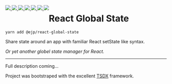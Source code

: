 <p style="float: left; margin-bottom: 50px">
<a href="https://www.npmjs.com/package/@ejp/react-global-state">
<img src="https://badgen.net/npm/v/@ejp/react-global-state" /> 
</a>
<a href="https://www.npmjs.com/package/@ejp/react-global-state">
<img src="https://badgen.net/npm/license/@ejp/react-global-state" /> 
</a>
<a href="https://www.npmjs.com/package/@ejp/react-global-state">
<img src="https://badgen.net/npm/types/@ejp/react-global-state"/>
</a>
<a href="https://packagephobia.now.sh/result?p=@ejp/react-global-state">
<img src="https://badgen.net/packagephobia/install/@ejp/react-global-state" /> 
</a>
<a href="https://circleci.com/gh/edwardpayton/react-global-state">
<img src="https://badgen.net/circleci/github/edwardpayton/react-global-state"/> 
</a>
<a href="https://app.codacy.com/manual/edwardjpayton/react-global-state/dashboard">
 <img src="https://api.codacy.com/project/badge/Grade/8905c0bbc57f4635bf209e77e62ec14f?isInternal=true" />
</a>
<a href="#">
<img src="https://badgen.net/dependabot/edwardpayton/react-global-state/?icon=dependabot"/>
</a>
</p>

# React Global State

`yarn add @ejp/react-global-state`

Share state around an app with familiar React setState like syntax.

_Or yet another globel state manager for React._

---

Full description coming...

Project was bootstraped with the excellent [TSDX](https://github.com/jaredpalmer/tsdx) framework.
